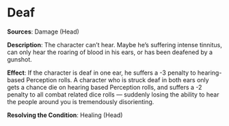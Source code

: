 # Deaf
**Sources**: Damage (Head)

**Description**: The character can’t hear. Maybe he’s suffering intense tinnitus, can only hear the roaring of blood in
his ears, or has been deafened by a gunshot.

**Effect**: If the character is deaf in one ear, he suffers a -3
penalty to hearing-based Perception rolls. A character who
is struck deaf in both ears only gets a chance die on hearing based Perception rolls, and suffers a -2 penalty to all combat related dice rolls — suddenly losing the ability to hear the
people around you is tremendously disorienting.

**Resolving the Condition**: Healing (Head)
